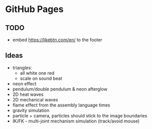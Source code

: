 # GitHub Pages

## TODO
- embed https://likebtn.com/en/ to the footer

## Ideas
- triangles: 
    - all white one red
    - scale on sound beat
- neon effect
- pendulum/double pendulum & neon afterglow
- 2D heat waves
- 2D mechanical waves
- flame effect from the assembly language times
- gravity simulation
- particle + camera, particles should stick to the image boundaries
- IK/FK - multi-joint mechanism simulation (track/avoid mouse) 

